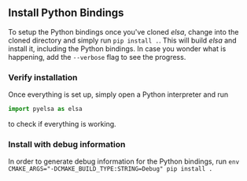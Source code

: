 Install Python Bindings
------------------------

To setup the Python bindings once you've cloned _elsa_, change into the cloned directory and simply run
`pip install .`. This will build _elsa_ and install it, including the Python bindings. In case you
wonder what is happening, add the `--verbose` flag to see the progress.

### Verify installation

Once everything is set up, simply open a Python interpreter and run
```python
import pyelsa as elsa
```
to check if everything is working.

### Install with debug information

In order to generate debug information for the Python bindings, run
`env CMAKE_ARGS="-DCMAKE_BUILD_TYPE:STRING=Debug" pip install .`
